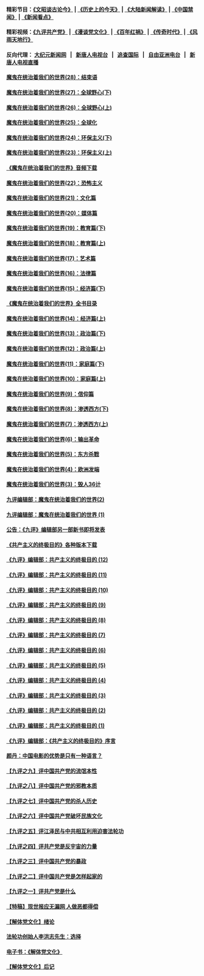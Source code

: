#### 精彩节目：[《文昭谈古论今》](http://155.138.205.71/wenzhao) | [《历史上的今天》](http://155.138.205.71/today-in-history) | [《大陆新闻解读》](http://155.138.205.71/ntdtv-comedy) | [《中国禁闻》](http://155.138.205.71/ntdtv-news) | [《新闻看点》](http://155.138.205.71/news-insight) 

 #### 精彩视频：[《九评共产党》](http://155.138.205.71:10000/videos/jiuping) | [《漫谈党文化》](http://155.138.205.71:10000/videos/mtdwh) | [《百年红祸》](http://155.138.205.71:10000/videos/bnhh) | [《传奇时代》](http://155.138.205.71:10000/videos/legend) | [《风雨天地行》](http://155.138.205.71:10000/videos/fytdx) 

 #### 反向代理： [大纪元新闻网](http://155.138.205.71:10080/) &nbsp;&nbsp;|&nbsp;&nbsp; [新唐人电视台](http://155.138.205.71:8000/) &nbsp;&nbsp;|&nbsp;&nbsp; [追查国际](http://155.138.205.71:10010/) &nbsp;&nbsp;|&nbsp;&nbsp; [自由亚洲电台](http://155.138.205.71:9800/) &nbsp;&nbsp;|&nbsp;&nbsp; [新唐人电视直播](http://155.138.205.71/) 

#### [魔鬼在统治着我们的世界(28)：结束语](../pages/nsc422/n10936246.md?t=02210937) 

#### [魔鬼在统治着我们的世界(27)：全球野心(下)](../pages/nsc422/n10928319.md?t=02210937) 

#### [魔鬼在统治着我们的世界(26)：全球野心(上)](../pages/nsc422/n10900318.md?t=02210937) 

#### [魔鬼在统治着我们的世界(25)：全球化](../pages/nsc422/n10788205.md?t=02210937) 

#### [魔鬼在统治着我们的世界(24)：环保主义(下)](../pages/nsc422/n10695307.md?t=02210937) 

#### [魔鬼在统治着我们的世界(23)：环保主义(上)](../pages/nsc422/n10688613.md?t=02210937) 

#### [《魔鬼在统治着我们的世界》音频下载](../pages/nsc422/n10635553.md?t=02210937) 

#### [魔鬼在统治着我们的世界(22)：恐怖主义](../pages/nsc422/n10614727.md?t=02210937) 

#### [魔鬼在统治着我们的世界(21)：文化篇](../pages/nsc422/n10597706.md?t=02210937) 

#### [魔鬼在统治着我们的世界(20)：媒体篇](../pages/nsc422/n10586579.md?t=02210937) 

#### [魔鬼在统治着我们的世界(19)：教育篇(下)](../pages/nsc422/n10564808.md?t=02210937) 

#### [魔鬼在统治着我们的世界(18)：教育篇(上)](../pages/nsc422/n10526970.md?t=02210937) 

#### [魔鬼在统治着我们的世界(17)：艺术篇](../pages/nsc422/n10499093.md?t=02210937) 

#### [魔鬼在统治着我们的世界(16)：法律篇](../pages/nsc422/n10485969.md?t=02210937) 

#### [魔鬼在统治着我们的世界(15)：经济篇(下)](../pages/nsc422/n10469975.md?t=02210937) 

#### [《魔鬼在统治着我们的世界》全书目录](../pages/nsc422/n10464261.md?t=02210937) 

#### [魔鬼在统治着我们的世界(14)：经济篇(上)](../pages/nsc422/n10457370.md?t=02210937) 

#### [魔鬼在统治着我们的世界(13)：政治篇(下)](../pages/nsc422/n10448270.md?t=02210937) 

#### [魔鬼在统治着我们的世界(12)：政治篇(上)](../pages/nsc422/n10444576.md?t=02210937) 

#### [魔鬼在统治着我们的世界(11)：家庭篇(下)](../pages/nsc422/n10440961.md?t=02210937) 

#### [魔鬼在统治着我们的世界(10)：家庭篇(上)](../pages/nsc422/n10435448.md?t=02210937) 

#### [魔鬼在统治着我们的世界(9)：信仰篇](../pages/nsc422/n10432159.md?t=02210937) 

#### [魔鬼在统治着我们的世界(8)：渗透西方(下)](../pages/nsc422/n10429603.md?t=02210937) 

#### [魔鬼在统治着我们的世界(7)：渗透西方(上)](../pages/nsc422/n10426013.md?t=02210937) 

#### [魔鬼在统治着我们的世界(6)：输出革命](../pages/nsc422/n10421536.md?t=02210937) 

#### [魔鬼在统治着我们的世界(5)：东方杀戮](../pages/nsc422/n10417707.md?t=02210937) 

#### [魔鬼在统治着我们的世界(4)：欧洲发端](../pages/nsc422/n10414890.md?t=02210937) 

#### [魔鬼在统治着我们的世界(3)：毁人36计](../pages/nsc422/n10411583.md?t=02210937) 

#### [九评编辑部：魔鬼在统治着我们的世界(2)](../pages/nsc422/n10410036.md?t=02210937) 

#### [九评编辑部：魔鬼在统治着我们的世界 (1)](../pages/nsc422/n10406825.md?t=02210937) 

#### [公告：《九评》编辑部另一部新书即将发表](../pages/nsc422/n10405104.md?t=02210937) 

#### [《共产主义的终极目的》各种版本下载](../pages/nsc422/n10022138.md?t=02210937) 

#### [《九评》编辑部：共产主义的终极目的 (12)](../pages/nsc422/n9933272.md?t=02210937) 

#### [《九评》编辑部：共产主义的终极目的 (11)](../pages/nsc422/n9924973.md?t=02210937) 

#### [《九评》编辑部：共产主义的终极目的 (10)](../pages/nsc422/n9920883.md?t=02210937) 

#### [《九评》编辑部：共产主义的终极目的 (9)](../pages/nsc422/n9916363.md?t=02210937) 

#### [《九评》编辑部：共产主义的终极目的 (8)](../pages/nsc422/n9912488.md?t=02210937) 

#### [《九评》编辑部：共产主义的终极目的 (7)](../pages/nsc422/n9901176.md?t=02210937) 

#### [《九评》编辑部：共产主义的终极目的 (6)](../pages/nsc422/n9899359.md?t=02210937) 

#### [《九评》编辑部：共产主义的终极目的 (5)](../pages/nsc422/n9893174.md?t=02210937) 

#### [《九评》编辑部：共产主义的终极目的 (4)](../pages/nsc422/n9891246.md?t=02210937) 

#### [《九评》编辑部：共产主义的终极目的 (3)](../pages/nsc422/n9879879.md?t=02210937) 

#### [《九评》编辑部：共产主义的终极目的 (2)](../pages/nsc422/n9876205.md?t=02210937) 

#### [《九评》编辑部：共产主义的终极目的 (1)](../pages/nsc422/n9865857.md?t=02210937) 

#### [《九评》编辑部：《共产主义的终极目的》序言](../pages/nsc422/n9862666.md?t=02210937) 

#### [颜丹：中国电影的优势是只有一种语言？](../pages/nsc422/n9583062.md?t=02210937) 

#### [【九评之九】评中国共产党的流氓本性](../pages/nsc422/n737542.md?t=02210937) 

#### [【九评之八】评中国共产党的邪教本质](../pages/nsc422/n735942.md?t=02210937) 

#### [【九评之七】评中国共产党的杀人历史](../pages/nsc422/n733806.md?t=02210937) 

#### [【九评之六】评中国共产党破坏民族文化](../pages/nsc422/n731667.md?t=02210937) 

#### [【九评之五】评江泽民与中共相互利用迫害法轮功](../pages/nsc422/n730058.md?t=02210937) 

#### [【九评之四】评共产党是反宇宙的力量](../pages/nsc422/n727814.md?t=02210937) 

#### [【九评之三】评中国共产党的暴政](../pages/nsc422/n725597.md?t=02210937) 

#### [【九评之二】评中国共产党是怎样起家的](../pages/nsc422/n723946.md?t=02210937) 

#### [【九评之一】评共产党是什么](../pages/nsc422/n722529.md?t=02210937) 

#### [【特稿】现世报应无漏网 人做恶都得偿](../pages/nsc422/n4215167.md?t=02210937) 

#### [【解体党文化】绪论](../pages/nsc422/n1449356.md?t=02210937) 

#### [法轮功创始人李洪志先生：选择](../pages/nsc422/n3580738.md?t=02210937) 

#### [电子书：《解体党文化》](../pages/nsc422/n1573484.md?t=02210937) 

#### [【解体党文化】后记](../pages/nsc422/n1531999.md?t=02210937) 

